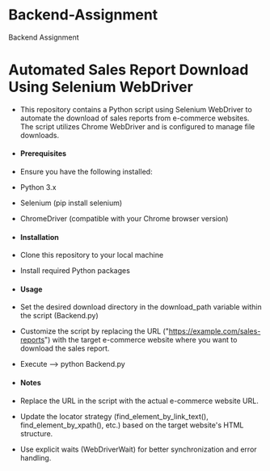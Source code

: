 # Backend-Assignment
Backend Assignment

# Automated Sales Report Download Using Selenium WebDriver
- This repository contains a Python script using Selenium WebDriver to automate the download of sales reports from e-commerce websites. The script utilizes Chrome WebDriver and is configured to manage file downloads.
- #### Prerequisites
- Ensure you have the following installed:

- Python 3.x
- Selenium (pip install selenium)
- ChromeDriver (compatible with your Chrome browser version)
- #### Installation
- Clone this repository to your local machine
- Install required Python packages
- #### Usage
- Set the desired download directory in the download_path variable within the script (Backend.py)
- Customize the script by replacing the URL ("https://example.com/sales-reports") with the target e-commerce website where you want to download the sales report.
- Execute --> python Backend.py
- #### Notes
- Replace the URL in the script with the actual e-commerce website URL.
- Update the locator strategy (find_element_by_link_text(), find_element_by_xpath(), etc.) based on the target website's HTML structure.
- Use explicit waits (WebDriverWait) for better synchronization and error handling.


